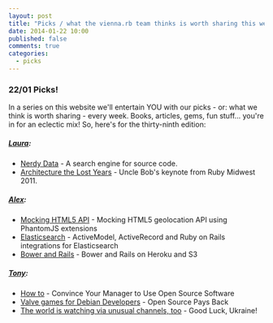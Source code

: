 ```yaml
---
layout: post
title: "Picks / what the vienna.rb team thinks is worth sharing this week"
date: 2014-01-22 10:00
published: false
comments: true
categories:
  - picks
---
```


### 22/01 Picks!

In a series on this website we'll entertain YOU with our picks - or: what we think is worth sharing - every week.
Books, articles, gems, fun stuff... you're in for an eclectic mix! So, here's for the thirty-ninth edition:

##### [Laura][1]:
  - [Nerdy Data][2] - A search engine for source code.
  - [Architecture the Lost Years][3] - Uncle Bob's keynote from Ruby Midwest 2011.

##### [Alex][5]:
  - [Mocking HTML5 API][6] - Mocking HTML5 geolocation API using PhantomJS extensions
  - [Elasticsearch][7] - ActiveModel, ActiveRecord and Ruby on Rails integrations for Elasticsearch
  - [Bower and Rails][8] - Bower and Rails on Heroku and S3

##### [Tony][9]:
  - [How to][10] - Convince Your Manager to Use Open Source Software
  - [Valve games for Debian Developers][11] - Open Source Pays Back
  - [The world is watching via unusual channels, too][12] - Good Luck, Ukraine!

[1]: http://www.twitter.com/alicetragedy
[2]: http://www.nerdydata.com
[3]: http://www.confreaks.com/videos/759-rubymidwest2011-keynote-architecture-the-lost-years
[5]: http://www.twitter.com/alexandertacho
[6]: http://collectiveidea.com/blog/archives/2014/01/21/mocking-html5-apis-using-phantomjs-extensions/
[7]: https://github.com/elasticsearch/elasticsearch-rails
[8]: http://otobrglez.opalab.com/rails/2014/01/21/bower-rails-heroku.html
[9]: http://www.twitter.com/tony_xpro
[10]: http://www.networkworld.com/subnets/opensource/031010-convince-boss-to-use-open-source-opensource-subnet.html
[11]: https://lists.debian.org/debian-devel-announce/2014/01/msg00006.html
[12]: https://github.com/fre5h/DoctrineEnumBundle/pull/12#issuecomment-33076691
